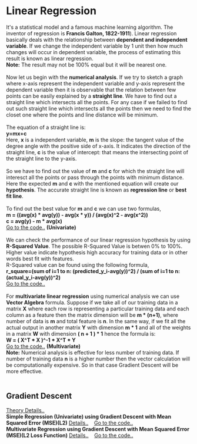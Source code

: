 # Linear Regression

It's a statistical model and a famous machine learning algorithm. The inventor of regression is <b>Francis Galton, 1822-1911</b>).
Linear regression basically deals with the relationship between <b>dependent and independent variable</b>. If we change the independent variable by 1 unit then how much changes will occur in dependent variable, the process of estimating this result is known as linear regression.  
<b>Note:</b> The result may not be 100% equal but it will be nearest one.</br></br>
Now let us begin with the <b>numerical analysis</b>. If we try to sketch a graph where x-axis represent the independent variable and y-axis represent the dependent variable then it is observable that the relation between few points can be easily explained by a <b>straight line</b>. We have to find out a straight line which intersects all the points. For any case if we failed to find out such straight line which intersects all the points then we need to find the closet one where the points and line distance will be minimum.</br></br>
The equation of a straight line is:  
<b>y=mx+c</b>  
Here, <b>x</b> is a independent variable, <b>m</b> is the slope: the tangent value of the degree angle with the positive side of x-axis. It indicates the direction of the straight line, <b>c</b> is the value of intercept: that means the intersecting point of the straight line to the y-axis.</br></br>
So we have to find out the value of <b>m</b> and <b>c</b> for which the straight line will interesct all the points or pass through the points with minimum distance. Here the expected <b>m</b> and <b>c</b> with the mentioned equation will create our <b>hypothesis</b>. The accurate straight line is known as <b>regression line</b> or <b>best fit line</b>.</br></br>
To find out the best value for <b>m</b> and <b>c</b> we can use two formulas,  
<b>m = ((avg(x) * avg(y)) - avg(x * y)) / (avg(x)^2 - avg(x^2))</b>  
<b>c = avg(y) - m * avg(x)</b>  
<a href="https://github.com/mlrahman/Machine_Learning/blob/master/Linear%20Regression/Linear%20Regression%20Using%20Formula.ipynb" target="_blank">Go to the code..</a> <b>(Univariate)</b> </br></br>
We can check the performance of our linear regression hypothesis by using <b>R-Squared Value</b>. The possible R-Squared Value is betwen 0% to 100%. Higher value indicate hypothesis high accuracy for training data or in other words best fit with features.</br>
R-Squared value can be found using the following formula,</br>
<b>r_square=(sum of i=1 to n: (predicted_y_i-avg(y))^2) / (sum of i=1 to n: (actual_y_i-avg(y))^2)</b>  
<a href="https://github.com/mlrahman/Machine_Learning/blob/master/Linear%20Regression/Linear%20Regression%20with%20R-Squared%20Value%20Using%20Formula.ipynb" target="_blank">Go to the code..</a></br></br>
For <b>multivariate linear regression</b> using numerical analysis we can use <b>Vector Algebra</b> formula. Suppose if we take all of our training data in a matrix <b>X</b> where each row is representing a particular training data and each column as a feature then the matrix dimension will be <b>m * (n+1)</b>, where number of data is <b>m</b> and total feature is <b>n</b>. In the same way, if we fit all the actual output in another matrix <b>Y</b> with dimension <b>m * 1</b> and all of the weights in a matrix <b>W</b> with dimension <b>( n + 1 ) * 1</b> hence the formula is:</br>
<b>W = ( X^T * X )^-1 * X^T * Y</b></br>
<a href="" target="_blank">Go to the code..</a> <b>(Multivariate)</b></br>
<b>Note:</b> Numerical analysis is effective for less number of training data. If number of training data <b>n</b> is a higher number then the vector calculation will be computationally expensive. So in that case Gradient Descent will be more effective. 
</br></br>
<h2>Gradient Descent</h2>
<a href="https://ml-cheatsheet.readthedocs.io/en/latest/gradient_descent.html" target="_blank">Theory Details..</a></br>
<b>Simple Regression (Univariate) using Gradient Descent with Mean Squared Error (MSE)(L2)</b> <a href="https://ml-cheatsheet.readthedocs.io/en/latest/linear_regression.html#simple-regression" target="_blank">Details..</a> &nbsp&nbsp <a href="https://github.com/mlrahman/Machine_Learning/blob/master/Linear%20Regression/Simple%20Linear%20Regression%20Using%20Gradient%20Descent%20.ipynb" target="_blank">Go to the code..</a></br>
<b>Multivariate Regression using Gradient Descent with Mean Squared Error (MSE)(L2 Loss Function)</b> <a href="https://ml-cheatsheet.readthedocs.io/en/latest/linear_regression.html#multivariable-regression" target="_blank">Details..</a> &nbsp&nbsp <a href="https://github.com/mlrahman/Machine_Learning/blob/master/Linear%20Regression/Multivariate%20Linear%20Regression%20Using%20Gradient%20Descent.ipynb" target="_blank">Go to the code..</a>
